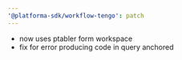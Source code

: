 ```yaml
---
'@platforma-sdk/workflow-tengo': patch
---
```


- now uses ptabler form workspace
- fix for error producing code in query anchored
